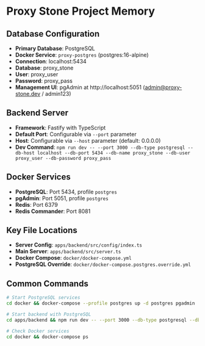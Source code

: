 # Proxy Stone Project Memory

## Database Configuration
- **Primary Database**: PostgreSQL
- **Docker Service**: `proxy-postgres` (postgres:16-alpine)
- **Connection**: localhost:5434
- **Database**: proxy_stone
- **User**: proxy_user  
- **Password**: proxy_pass
- **Management UI**: pgAdmin at http://localhost:5051 (admin@proxy-stone.dev / admin123)

## Backend Server
- **Framework**: Fastify with TypeScript
- **Default Port**: Configurable via `--port` parameter
- **Host**: Configurable via `--host` parameter (default: 0.0.0.0)
- **Dev Command**: `npm run dev -- --port 3000 --db-type postgresql --db-host localhost --db-port 5434 --db-name proxy_stone --db-user proxy_user --db-password proxy_pass`

## Docker Services
- **PostgreSQL**: Port 5434, profile `postgres`
- **pgAdmin**: Port 5051, profile `postgres`  
- **Redis**: Port 6379
- **Redis Commander**: Port 8081

## Key File Locations
- **Server Config**: `apps/backend/src/config/index.ts`
- **Main Server**: `apps/backend/src/server.ts`
- **Docker Compose**: `docker/docker-compose.yml`
- **PostgreSQL Override**: `docker/docker-compose.postgres.override.yml`

## Common Commands
```bash
# Start PostgreSQL services
cd docker && docker-compose --profile postgres up -d postgres pgadmin

# Start backend with PostgreSQL
cd apps/backend && npm run dev -- --port 3000 --db-type postgresql --db-host localhost --db-port 5434 --db-name proxy_stone --db-user proxy_user --db-password proxy_pass

# Check Docker services
cd docker && docker-compose ps
```
